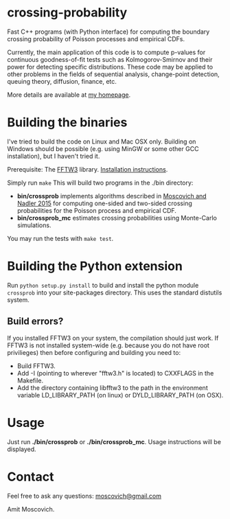 crossing-probability
====================

Fast C++ programs (with Python interface) for computing the boundary crossing probability of Poisson processes and empirical CDFs.

Currently, the main application of this code is to compute p-values for continuous goodness-of-fit tests such as Kolmogorov-Smirnov and their power for detecting specific distributions. These code may be applied to other problems in the fields of sequential analysis, change-point detection, queuing theory, diffusion, finance, etc.  

More details are available at [my homepage](http://www.wisdom.weizmann.ac.il/~amitmo).

# Building the binaries

I've tried to build the code on Linux and Mac OSX only. Building on Windows should be possible (e.g. using MinGW or some other GCC installation), but I haven't tried it.

Prerequisite: The [FFTW3](http://www.fftw.org/) library. [Installation instructions](http://www.fftw.org/download.html).

Simply run
`make`
This will build two programs in the ./bin directory:

* **bin/crossprob** implements algorithms described in [Moscovich and Nadler 2015](http://arxiv.org/abs/1503.04363) for computing one-sided and two-sided crossing probabilities for the Poisson process and empirical CDF.
* **bin/crossprob_mc** estimates crossing probabilities using Monte-Carlo simulations.
 
You may run the tests with ```make test```.

# Building the Python extension

Run ```python setup.py install``` to build and install the python module ```crossprob``` into your site-packages directory. This uses the standard distutils system.

## Build errors?

If you installed FFTW3 on your system, the compilation should just work. If FFTW3 is not installed system-wide (e.g. because you do not have root privilieges) then before configuring and building you need to:
* Build FFTW3.
* Add -I<FFTW include dir location> (pointing to wherever "fftw3.h" is located) to CXXFLAGS in the Makefile.
* Add the directory containing libfftw3 to the path in the environment variable LD_LIBRARY_PATH (on linux) or DYLD_LIBRARY_PATH (on OSX).


# Usage

Just run **./bin/crossprob** or **./bin/crossprob_mc**. Usage instructions will be displayed.


# Contact

Feel free to ask any questions: moscovich@gmail.com

Amit Moscovich.
